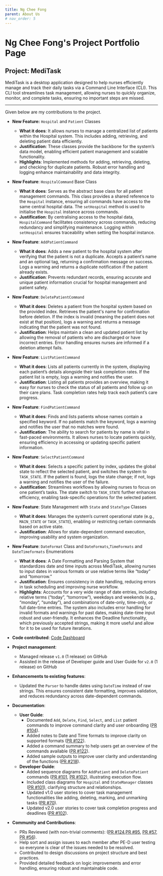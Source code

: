 ```yaml
---
title: Ng Chee Fong
parent: About Us
# nav_order: 5
---
```


# Ng Chee Fong's Project Portfolio Page

## Project: MediTask

MediTask is a desktop application designed to help nurses efficiently manage and track their daily tasks via a Command Line Interface (CLI). This CLI tool streamlines task management, allowing nurses to quickly organize, monitor, and complete tasks, ensuring no important steps are missed.

---

Given below are my contributions to the project.

- **New Feature:** `Hospital` and `Patient` Classes
    - **What it does**: It allows nurses to manage a centralized list of patients within the Hospital system. This includes adding, retrieving, and deleting patient data efficiently.
    - **Justification**: These classes provide the backbone for the system’s data model, enabling efficient patient management and scalable functionality.
    - **Highlights**: Implemented methods for adding, retrieving, deleting, and checking for duplicate patients. Robust error handling and logging enhance maintainability and data integrity.
- **New Feature**: `HospitalCommand` Base Class
  - **What it does**: Serves as the abstract base class for all patient management commands. This class provides a shared reference to the `Hospital` instance, ensuring all commands have access to the same central hospital data. The `setHospital` method is used to initialise the `Hospital` instance across commands.
  - **Justification**: By centralising access to the hospital data, `HospitalCommand` facilitates consistency across commands, reducing redundancy and simplifying maintenance. Logging within `setHospital` ensures traceability when setting the hospital instance.
- **New Feature**: `AddPatientCommand` 
  - **What it does**: Adds a new patient to the hospital system after verifying that the patient is not a duplicate. Accepts a patient’s name and an optional tag, returning a confirmation message on success. Logs a warning and returns a duplicate notification if the patient already exists.
  - **Justification**: Prevents redundant records, ensuring accurate and unique patient information crucial for hospital management and patient safety.
- **New Feature**: `DeletePatientCommand` 
  - **What it does**: Deletes a patient from the hospital system based on the provided index. Retrieves the patient's name for confirmation before deletion. If the index is invalid (meaning the patient does not exist at that position), logs a warning and returns a message indicating that the patient was not found.
  - **Justification**: Helps maintain a clean and updated patient list by allowing the removal of patients who are discharged or have incorrect entries. Error handling ensures nurses are informed if a deletion attempt fails.
- **New Feature**: `ListPatientCommand` 
  - **What it does**: Lists all patients currently in the system, displaying each patient’s details alongside their task completion rates. If the patient list is empty, logs a warning and notifies the user.
  - **Justification**: Listing all patients provides an overview, making it easy for nurses to check the status of all patients and follow up on their care plans. Task completion rates help track each patient’s care progress.
- **New Feature**: `FindPatientCommand` 
  - **What it does**: Finds and lists patients whose names contain a specified keyword. If no patients match the keyword, logs a warning and notifies the user that no matches were found.
  - **Justification**: The ability to search for patients by name is vital in fast-paced environments. It allows nurses to locate patients quickly, ensuring efficiency in accessing or updating specific patient information.
- **New Feature**: `SelectPatientCommand` 
  - **What it does**: Selects a specific patient by index, updates the global state to reflect the selected patient, and switches the system to `TASK_STATE`. If the patient is found, logs the state change; if not, logs a warning and notifies the user of the failure.
  - **Justification**: Streamlines workflows by allowing nurses to focus on one patient’s tasks. The state switch to `TASK_STATE` further enhances efficiency, enabling task-specific operations for the selected patient.
- **New Feature**: State Management with `State` and `StateType` Classes
    - **What it does**: Manages the system’s current operational state (e.g., `MAIN_STATE` or `TASK_STATE`), enabling or restricting certain commands based on active state.
    - **Justification**: Allows for state-dependent command execution, improving usability and system organization.
- **New Feature**: `DateFormat` Class and `DateFormats`,`TimeFormats` and `DateTimeformats` Enumerations 
    - **What it does**: A Date Formatting and Parsing System that standardizes date and time inputs across MediTask, allowing nurses to input dates in various formats or use relative terms like “today” and “tomorrow.”
    - **Justification**: Ensures consistency in date handling, reducing errors in task scheduling and improving nurse workflow.
    - **Highlights**: Accounts for a very wide range of date entries, including relative terms (“today”, “tomorrow”), weekdays and weekends (e.g., “monday”, “sunday”), and combinations of date-only, time-only, or full date-time entries. The system also includes error handling for invalid formats and warnings for past dates, making date-time input robust and user-friendly. It enhances the Deadline functionality, which previously accepted strings, making it more useful and allow for it to be used for future iterations.

- **Code contributed**: [Code Dashboard](https://nus-cs2113-ay2425s1.github.io/tp-dashboard/?search=ncf3535&breakdown=true&sort=groupTitle%20dsc&sortWithin=title&since=2024-09-20&timeframe=commit&mergegroup=&groupSelect=groupByRepos&checkedFileTypes=docs~functional-code~test-code~other&tabOpen=true&tabType=authorship&tabAuthor=NCF3535&tabRepo=AY2425S1-CS2113-T11-1%2Ftp%5Bmaster%5D&authorshipIsMergeGroup=false&authorshipFileTypes=docs~functional-code~test-code~other&authorshipIsBinaryFileTypeChecked=false&authorshipIsIgnoredFilesChecked=false)
- **Project management**:
  - Managed release `v1.0` (1 release) on GitHub
  - Assisted in the release of Developer guide and User Guide for `v2.0` (1 release) on GitHub
- **Enhancements to existing features**:
    - Updated the `Parser` to handle dates using `DateTime` instead of raw strings. This ensures consistent date formatting, improves validation, and reduces redundancy across date-dependent commands.
- **Documentation**:
  - **User Guide**:
    - Documented `Add`, `Delete`, `Find`, `Select`, and `List` patient commands to improve command clarity and user onboarding ([PR #104](https://github.com/AY2425S1-CS2113-T11-1/tp/pull/104)).
    - Added notes to Date and Time formats to improve clarity on supported formats ([PR #122](https://github.com/AY2425S1-CS2113-T11-1/tp/pull/122)).
    - Added a command summary to help users get an overview of the commands available ([PR #122](https://github.com/AY2425S1-CS2113-T11-1/tp/pull/122)).
    - Added sample outputs to improve user clarity and understanding of the functions ([PR #218](https://github.com/AY2425S1-CS2113-T11-1/tp/pull/218)). 
  - **Developer Guide**:
    - Added sequence diagrams for `AddPatient` and `DeletePatient` commands ([PR #101](https://github.com/AY2425S1-CS2113-T11-1/tp/pull/101), [PR #102](https://github.com/AY2425S1-CS2113-T11-1/tp/pull/102)), illustrating execution flow.
    - Included class diagrams for `Hospital` and `StateManager` classes ([PR #101](https://github.com/AY2425S1-CS2113-T11-1/tp/pull/101)), clarifying structure and relationships.
    - Updated v1.0 user stories to cover task management functionalities like adding, deleting, marking, and unmarking tasks ([PR #70](https://github.com/AY2425S1-CS2113-T11-1/tp/pull/70)).
    - Updated v2.0 user stories to cover task completion progress and deadlines ([PR #102](https://github.com/AY2425S1-CS2113-T11-1/tp/pull/102)).
- **Community and Contributions**:
  - PRs Reviewed (with non-trivial comments): ([PR #124](https://github.com/AY2425S1-CS2113-T11-1/tp/pull/124),[PR #95](https://github.com/AY2425S1-CS2113-T11-1/tp/pull/95), [PR #57](https://github.com/AY2425S1-CS2113-T11-1/tp/pull/57), [PR #56](https://github.com/AY2425S1-CS2113-T11-1/tp/pull/56)).
  - Help sort and assign issues to each member after PE-D user testing so everyone is clear of the issues needed to be resolved.
  - Contributed to design discussions on project structure and best practices.
  - Provided detailed feedback on logic improvements and error handling, ensuring robust and maintainable code.

